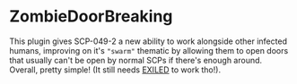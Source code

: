 # ZombieDoorBreaking
This plugin gives SCP-049-2 a new ability to work alongside other infected humans, improving on it's `"swarm"` thematic by allowing them to open doors that usually can't be open by normal SCPs if there's enough around. Overall, pretty simple! (It still needs [EXILED](https://github.com/galaxy119/EXILED "EXILED") to work tho!).
